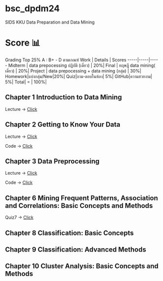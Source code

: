 # bsc_dpdm24
SIDS KKU Data Preparation and Data Mining

# Score 📊
Grading Top 25% A : B+ - D ตามเกณฑ์
Work | Details | Scores
-----|-----|-----
Midterm | data prepocessing ปฏิบัติ (เดี่ยว) | 20%|
Final | ทฤษฎี data mining( เดี่ยว) | 20%|
Project | data prepocessing + data mining (กลุ่ม) | 30%|
Homework|แบ่งกลุ่ม/New|20%|
Quiz|ถาม-ตอบในห้อง| 5%|
GitHub|ความสวยงาม| 5%|
 Total| = | 100%|
 
## Chapter 1 Introduction to Data Mining
Lecture -> [Click](https://github.com/punramon/bsc_dpdm24/blob/main/Lecture/01Intro.pdf)
## Chapter 2 Getting to Know Your Data
Lecture -> [Click](https://github.com/punramon/bsc_dpdm24/blob/main/Lecture/02Data.pdf)

Code -> [Click](https://github.com/punramon/bsc_dpdm24/blob/main/Chapter_2_Understanding_Data.ipynb)
## Chapter 3 Data Preprocessing
Lecture -> [Click](https://github.com/punramon/bsc_dpdm24/blob/main/Lecture/03Preprocessing.pdf)

Code -> [Click](https://github.com/punramon/bsc_dpdm24/blob/main/Chapter_3_Data_Preprocessing.ipynb)
## Chapter 6 Mining Frequent Patterns, Association and Correlations: Basic Concepts and Methods
Quiz7 -> [Click](https://github.com/punramon/bsc_dpdm24/blob/main/Quiz7.pdf)
## Chapter 8 Classification: Basic Concepts
## Chapter 9 Classification: Advanced Methods
## Chapter 10 Cluster Analysis: Basic Concepts and Methods
